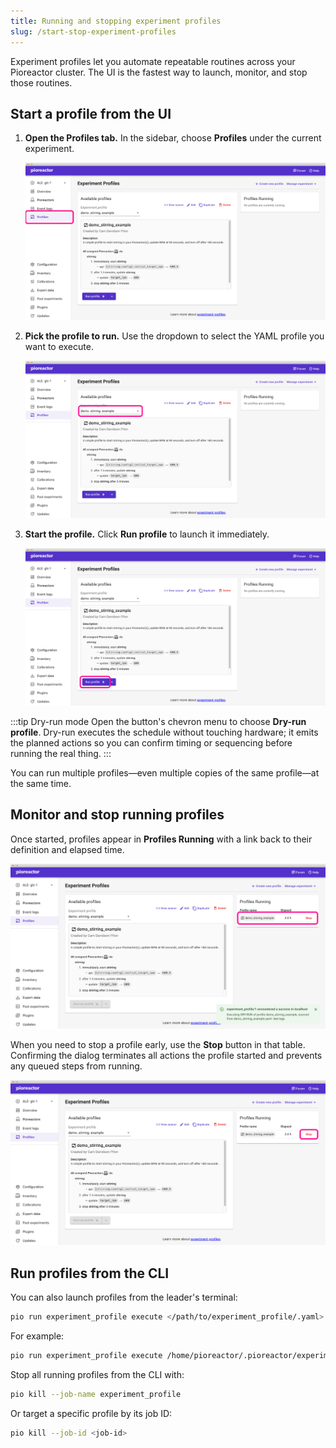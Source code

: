 ```yaml
---
title: Running and stopping experiment profiles
slug: /start-stop-experiment-profiles
---
```


Experiment profiles let you automate repeatable routines across your Pioreactor cluster. The UI is the fastest way to launch, monitor, and stop those routines.

## Start a profile from the UI

1. **Open the Profiles tab.** In the sidebar, choose **Profiles** under the current experiment.

   ![Profiles tab highlighted in the sidebar](/img/user-guide/experiment-profiles/profiles-sidebar.png)

2. **Pick the profile to run.** Use the dropdown to select the YAML profile you want to execute.

   ![Profile dropdown highlighted in the Available profiles section](/img/user-guide/experiment-profiles/profile-dropdown.png)

3. **Start the profile.** Click **Run profile** to launch it immediately.

   ![Run profile button highlighted](/img/user-guide/experiment-profiles/profile-start-button.png)

:::tip Dry-run mode
Open the button's chevron menu to choose **Dry-run profile**. Dry-run executes the schedule without touching hardware; it emits the planned actions so you can confirm timing or sequencing before running the real thing.
:::

You can run multiple profiles—even multiple copies of the same profile—at the same time.

## Monitor and stop running profiles

Once started, profiles appear in **Profiles Running** with a link back to their definition and elapsed time.

![Profiles Running table highlighted with an active profile](/img/user-guide/experiment-profiles/profile-running.png)

When you need to stop a profile early, use the **Stop** button in that table. Confirming the dialog terminates all actions the profile started and prevents any queued steps from running.

![Stop button highlighted in the Profiles Running table](/img/user-guide/experiment-profiles/profile-stop.png)

## Run profiles from the CLI

You can also launch profiles from the leader's terminal:

```bash
pio run experiment_profile execute </path/to/experiment_profile/.yaml> <experiment_name>
```

For example:

```bash
pio run experiment_profile execute /home/pioreactor/.pioreactor/experiment_profiles/chemostat_in_out_2.yaml 'level tests'
```

Stop all running profiles from the CLI with:

```bash
pio kill --job-name experiment_profile
```

Or target a specific profile by its job ID:

```bash
pio kill --job-id <job-id>
```
